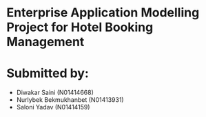 # Enterprise Application Modelling Project for Hotel Booking Management

# Submitted by:
- Diwakar Saini (N01414668)
- Nurlybek Bekmukhanbet (N01413931)
- Saloni Yadav (N01414159)
